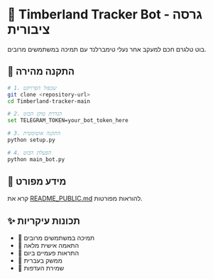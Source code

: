 # 🤖 Timberland Tracker Bot - גרסה ציבורית

בוט טלגרם חכם למעקב אחר נעלי טימברלנד עם תמיכה במשתמשים מרובים.

## 🚀 התקנה מהירה

```bash
# 1. שכפול הפרויקט
git clone <repository-url>
cd Timberland-tracker-main

# 2. הגדרת טוקן הבוט
set TELEGRAM_TOKEN=your_bot_token_here

# 3. התקנה אוטומטית
python setup.py

# 4. הפעלת הבוט
python main_bot.py
```

## 📖 מידע מפורט

קרא את [README_PUBLIC.md](README_PUBLIC.md) להוראות מפורטות.

## ✨ תכונות עיקריות

- 👥 תמיכה במשתמשים מרובים
- 🎯 התאמה אישית מלאה
- 🔔 התראות פעמיים ביום
- 📱 ממשק בעברית
- 💾 שמירת העדפות